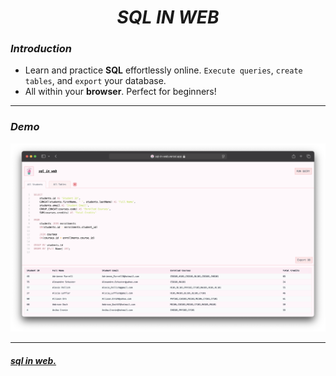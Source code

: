 <h1 align="center"><i>SQL IN WEB</i></h1>

### **_Introduction_**
- Learn and practice **SQL** effortlessly online. `Execute queries`, `create tables`, and `export` your database.
- All within your **browser**. Perfect for beginners!

---

### **_Demo_**
<img alt="example mac" src="./public/example-mac.png" />

---
###### [_**sql in web.**_](https://sql-in-web.vercel.app)